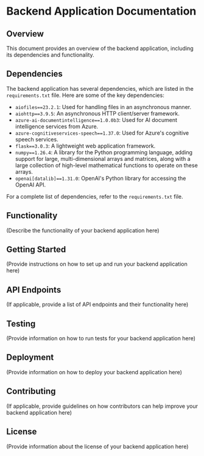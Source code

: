 # Backend Application Documentation

## Overview

This document provides an overview of the backend application, including its dependencies and functionality.

## Dependencies

The backend application has several dependencies, which are listed in the `requirements.txt` file. Here are some of the key dependencies:

- `aiofiles==23.2.1`: Used for handling files in an asynchronous manner.
- `aiohttp==3.9.5`: An asynchronous HTTP client/server framework.
- `azure-ai-documentintelligence==1.0.0b3`: Used for AI document intelligence services from Azure.
- `azure-cognitiveservices-speech==1.37.0`: Used for Azure's cognitive speech services.
- `flask==3.0.3`: A lightweight web application framework.
- `numpy==1.26.4`: A library for the Python programming language, adding support for large, multi-dimensional arrays and matrices, along with a large collection of high-level mathematical functions to operate on these arrays.
- `openai[datalib]==1.31.0`: OpenAI's Python library for accessing the OpenAI API.

For a complete list of dependencies, refer to the `requirements.txt` file.

## Functionality

(Describe the functionality of your backend application here)

## Getting Started

(Provide instructions on how to set up and run your backend application here)

## API Endpoints

(If applicable, provide a list of API endpoints and their functionality here)

## Testing

(Provide information on how to run tests for your backend application here)

## Deployment

(Provide information on how to deploy your backend application here)

## Contributing

(If applicable, provide guidelines on how contributors can help improve your backend application here)

## License

(Provide information about the license of your backend application here)